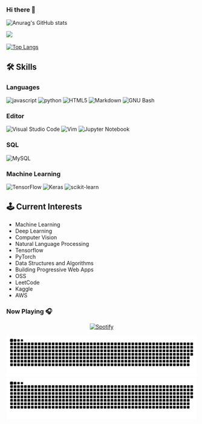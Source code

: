 ### Hi there 👋

![Anurag's GitHub stats](https://github-readme-stats.vercel.app/api?username=VikramxD&show_icons=true&theme=nightowl)

![](https://github-readme-streak-stats.herokuapp.com/?user=VikramxD&theme=nightowl&hide_border=false)<br/>

[![Top Langs](https://github-readme-stats.vercel.app/api/top-langs/?username=VikramxD&theme=nightowl)](https://github.com/anuraghazra/github-readme-stats)

## 🛠️ Skills


### Languages
![javascript](https://img.shields.io/badge/JavaScript-323330?style=for-the-badge&logo=javascript&logoColor=F7DF1E)
![python](https://img.shields.io/badge/Python-3776AB?style=for-the-badge&logo=python&logoColor=white)
![HTML5](https://img.shields.io/badge/html5-%23E34F26.svg?style=for-the-badge&logo=html5&logoColor=white)
![Markdown](https://img.shields.io/badge/Markdown-000000?style=for-the-badge&logo=markdown&logoColor=white)
![GNU Bash](https://img.shields.io/static/v1?style=for-the-badge&message=GNU+Bash&color=4EAA25&logo=GNU+Bash&logoColor=FFFFFF&label=)
  

### Editor
![Visual Studio Code](https://img.shields.io/badge/Visual%20Studio%20Code-0078d7.svg?style=for-the-badge&logo=visual-studio-code&logoColor=white)
![Vim](https://img.shields.io/badge/VIM-%2311AB00.svg?style=for-the-badge&logo=vim&logoColor=white)
![Jupyter Notebook](https://img.shields.io/badge/jupyter-%23FA0F00.svg?style=for-the-badge&logo=jupyter&logoColor=white)


### SQL
![MySQL](https://img.shields.io/badge/mysql-%2300f.svg?style=for-the-badge&logo=mysql&logoColor=white)

### Machine Learning
![TensorFlow](https://img.shields.io/badge/TensorFlow-%23FF6F00.svg?style=for-the-badge&logo=TensorFlow&logoColor=white)
![Keras](https://img.shields.io/badge/Keras-%23D00000.svg?style=for-the-badge&logo=Keras&logoColor=white)
![scikit-learn](https://img.shields.io/badge/scikit--learn-%23F7931E.svg?style=for-the-badge&logo=scikit-learn&logoColor=white)



## 🕹️ Current Interests

- Machine Learning
- Deep Learning
- Computer Vision
- Natural Language Processing
- Tensorflow
- PyTorch
- Data Structures and Algorithms
- Building Progressive Web Apps
- OSS
- LeetCode
- Kaggle
- AWS


### Now Playing 🎧

<div align="center">

[![Spotify](https://novatorem-m84nrore7-developers.vercel.app/api/spotify)](https://open.spotify.com/user/e487e4yy0ebwo0l7xjslcya0e)

</div>
 <div align="center">
 
 ![github contribution grid snake animation](https://raw.githubusercontent.com/VikramxD/VikramxD/output/github-contribution-grid-snake-sissa.svg#gh-dark-mode-only)
![github contribution grid snake animation](https://raw.githubusercontent.com/VikramxD/VikramxD/output/github-contribution-grid-snake-sissa-white.svg#gh-light-mode-only)
  
</div>



  
